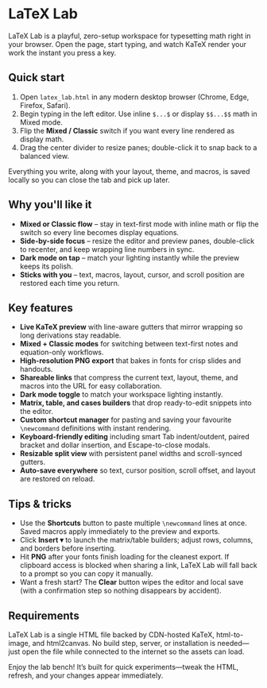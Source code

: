# LaTeX Lab

LaTeX Lab is a playful, zero-setup workspace for typesetting math right in your browser. Open the page, start typing, and watch KaTeX render your work the instant you press a key.

## Quick start
1. Open `latex_lab.html` in any modern desktop browser (Chrome, Edge, Firefox, Safari).
2. Begin typing in the left editor. Use inline `$...$` or display `$$...$$` math in Mixed mode.
3. Flip the **Mixed / Classic** switch if you want every line rendered as display math.
4. Drag the center divider to resize panes; double-click it to snap back to a balanced view.

Everything you write, along with your layout, theme, and macros, is saved locally so you can close the tab and pick up later.

## Why you'll like it
- **Mixed or Classic flow** – stay in text-first mode with inline math or flip the switch so every line becomes display equations.
- **Side-by-side focus** – resize the editor and preview panes, double-click to recenter, and keep wrapping line numbers in sync.
- **Dark mode on tap** – match your lighting instantly while the preview keeps its polish.
- **Sticks with you** – text, macros, layout, cursor, and scroll position are restored each time you return.

## Key features
- **Live KaTeX preview** with line-aware gutters that mirror wrapping so long derivations stay readable.
- **Mixed + Classic modes** for switching between text-first notes and equation-only workflows.
- **High-resolution PNG export** that bakes in fonts for crisp slides and handouts.
- **Shareable links** that compress the current text, layout, theme, and macros into the URL for easy collaboration.
- **Dark mode toggle** to match your workspace lighting instantly.
- **Matrix, table, and cases builders** that drop ready-to-edit snippets into the editor.
- **Custom shortcut manager** for pasting and saving your favourite `\newcommand` definitions with instant rendering.
- **Keyboard-friendly editing** including smart Tab indent/outdent, paired bracket and dollar insertion, and Escape-to-close modals.
- **Resizable split view** with persistent panel widths and scroll-synced gutters.
- **Auto-save everywhere** so text, cursor position, scroll offset, and layout are restored on reload.

## Tips & tricks
- Use the **Shortcuts** button to paste multiple `\newcommand` lines at once. Saved macros apply immediately to the preview and exports.
- Click **Insert ▾** to launch the matrix/table builders; adjust rows, columns, and borders before inserting.
- Hit **PNG** after your fonts finish loading for the cleanest export. If clipboard access is blocked when sharing a link, LaTeX Lab will fall back to a prompt so you can copy it manually.
- Want a fresh start? The **Clear** button wipes the editor and local save (with a confirmation step so nothing disappears by accident).

## Requirements
LaTeX Lab is a single HTML file backed by CDN-hosted KaTeX, html-to-image, and html2canvas. No build step, server, or installation is needed—just open the file while connected to the internet so the assets can load.

Enjoy the lab bench! It’s built for quick experiments—tweak the HTML, refresh, and your changes appear immediately.
